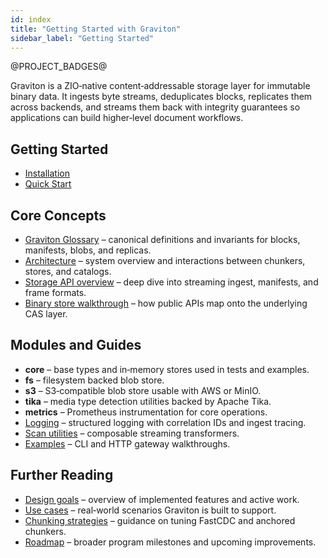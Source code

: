 ```yaml
---
id: index
title: "Getting Started with Graviton"
sidebar_label: "Getting Started"
---
```


@PROJECT_BADGES@

Graviton is a ZIO‑native content‑addressable storage layer for immutable binary data. It ingests byte streams, deduplicates blocks, replicates them across backends, and streams them back with integrity guarantees so applications can build higher‑level document workflows.

## Getting Started

- [Installation](getting-started/installation.md)
- [Quick Start](getting-started/quick-start.md)

## Core Concepts

- [Graviton Glossary](concepts.md) – canonical definitions and invariants for blocks, manifests, blobs, and replicas.
- [Architecture](architecture.md) – system overview and interactions between chunkers, stores, and catalogs.
- [Storage API overview](storage-api-overview.md) – deep dive into streaming ingest, manifests, and frame formats.
- [Binary store walkthrough](binary-store.md) – how public APIs map onto the underlying CAS layer.

## Modules and Guides

* **core** – base types and in‑memory stores used in tests and examples.
* **fs** – filesystem backed blob store.
* **s3** – S3‑compatible blob store usable with AWS or MinIO.
* **tika** – media type detection utilities backed by Apache Tika.
* **metrics** – Prometheus instrumentation for core operations.
* [Logging](logging.md) – structured logging with correlation IDs and ingest tracing.
* [Scan utilities](scan.md) – composable streaming transformers.
* [Examples](examples/index.md) – CLI and HTTP gateway walkthroughs.

## Further Reading

* [Design goals](design-goals.md) – overview of implemented features and active work.
* [Use cases](use-cases.md) – real‑world scenarios Graviton is built to support.
* [Chunking strategies](chunking.md) – guidance on tuning FastCDC and anchored chunkers.
* [Roadmap](roadmap.md) – broader program milestones and upcoming improvements.
